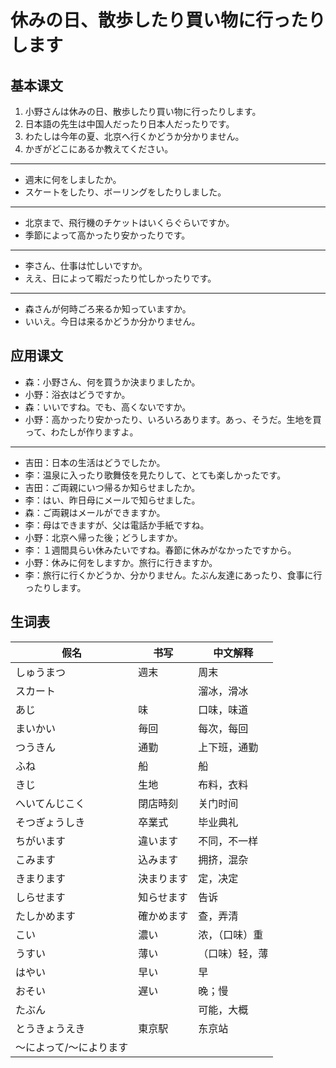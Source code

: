 # 休みの日、散歩したり買い物に行ったりします

## 基本课文

1. 小野さんは休みの日、散歩したり買い物に行ったりします。
2. 日本語の先生は中国人だったり日本人だったりです。
3. わたしは今年の夏、北京へ行くかどうか分かりません。
4. かぎがどこにあるか教えてください。

---

- 週末に何をしましたか。
- スケートをしたり、ボーリングをしたりしました。

---

- 北京まで、飛行機のチケットはいくらぐらいですか。
- 季節によって高かったり安かったりです。

---

- 李さん、仕事は忙しいですか。
- ええ、日によって暇だったり忙しかったりです。

---

- 森さんが何時ごろ来るか知っていますか。
- いいえ。今日は来るかどうか分かりません。

## 应用课文

- 森：小野さん、何を買うか決まりましたか。
- 小野：浴衣はどうですか。
- 森：いいですね。でも、高くないですか。
- 小野：高かったり安かったり、いろいろあります。あっ、そうだ。生地を買って、わたしが作りますよ。

---

- 吉田：日本の生活はどうでしたか。
- 李：温泉に入ったり歌舞伎を見たりして、とても楽しかったです。
- 吉田：ご両親にいつ帰るか知らせましたか。
- 李：はい、昨日母にメールで知らせました。
- 森：ご両親はメールができますか。
- 李：母はできますが、父は電話か手紙ですね。
- 小野：北京へ帰った後；どうしますか。
- 李：１週間具らい休みたいですね。春節に休みがなかったですから。
- 小野：休みに何をしますか。旅行に行きますか。
- 李：旅行に行くかどうか、分かりません。たぶん友達にあったり、食事に行ったりします。

## 生词表

| 假名                    | 书写       | 中文解释       |
| ----------------------- | ---------- | -------------- |
| しゅうまつ              | 週末       | 周末           |
| スカート                |            | 溜冰，滑冰     |
| あじ                    | 味         | 口味，味道     |
| まいかい                | 毎回       | 每次，每回     |
| つうきん                | 通勤       | 上下班，通勤   |
| ふね                    | 船         | 船             |
| きじ                    | 生地       | 布料，衣料     |
| へいてんじこく          | 閉店時刻   | 关门时间       |
| そつぎょうしき          | 卒業式     | 毕业典礼       |
| ちがいます              | 違います   | 不同，不一样   |
| こみます                | 込みます   | 拥挤，混杂     |
| きまります              | 決まります | 定，决定       |
| しらせます              | 知らせます | 告诉           |
| たしかめます            | 確かめます | 查，弄清       |
| こい                    | 濃い       | 浓，（口味）重 |
| うすい                  | 薄い       | （口味）轻，薄 |
| はやい                  | 早い       | 早             |
| おそい                  | 遅い       | 晚；慢         |
| たぶん                  |            | 可能，大概     |
| とうきょうえき          | 東京駅     | 东京站         |
| ～によって/～によります |            |                |
